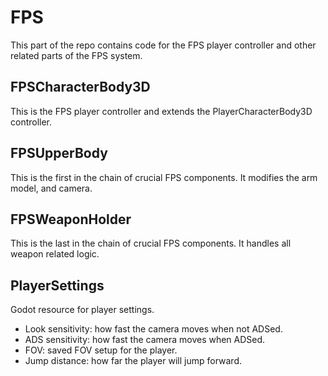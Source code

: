 # FPS 
This part of the repo contains code for the FPS player controller and other related parts of the FPS system.

## FPSCharacterBody3D
This is the FPS player controller and extends the PlayerCharacterBody3D controller.

## FPSUpperBody
This is the first in the chain of crucial FPS components. It modifies the arm model, and camera.

## FPSWeaponHolder
This is the last in the chain of crucial FPS components. It handles all weapon related logic.

## PlayerSettings
Godot resource for player settings.
- Look sensitivity: how fast the camera moves when not ADSed.
- ADS sensitivity: how fast the camera moves when ADSed.
- FOV: saved FOV setup for the player.
- Jump distance: how far the player will jump forward.

<!-- [Export]
public float walkSpeed = 5f;
[Export]
public float sprintSpeed = 10f;
[Export]
public float adsWalkSpeed = 2.5f;
[Export]
public float crouchSpeed = 3f;
[Export]
public float jumpVelocity = 3f;
[Export]
public float speedChangeFactor = 10f;
[Export]
public float inAirMovementFactor = 0.5f;
[Export]
public float gravity = 9.81f; -->